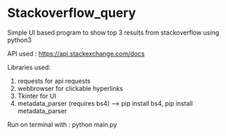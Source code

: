 # Stackoverflow_query
Simple UI based program to show top 3 results from stackoverflow using python3

API used : https://api.stackexchange.com/docs

Libraries used:
1. requests for api requests
2. webbrowser for clickable hyperlinks
3. Tkinter for UI
4. metadata_parser (requires bs4) --> pip install bs4, pip install metadata_parser

Run on terminal with : python main.py
